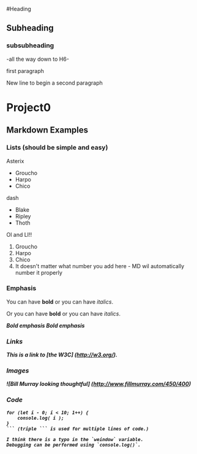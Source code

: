 <!-- * **A ``readme.md`` file** with explanations of the technologies used, the approach taken, installation instructions, unsolved problems, etc. -->

#Heading
## Subheading 
### subsubheading
-all the way down to H6-

first paragraph 

New line to begin a second paragraph 

# Project0

## Markdown Examples 

### Lists (should be simple and easy) 
Asterix
* Groucho
* Harpo 
* Chico

dash 
- Blake 
- Ripley 
- Thoth 

Ol and LI!! 
1. Groucho
2. Harpo
3. Chico 
4. It doesn't matter what number you add here - MD wil automatically number it properly 

### Emphasis
You can have **bold** or you can have *italics*. 

Or you can have __bold__ or you can have _italics_.  <strong><em>

***Bold emphasis*** 
___Bold emphasis___

### Links

This is a link to [the W3C] (http://w3.org/).

### Images

![Bill Murray looking thoughtful] (http://www.fillmurray.com/450/400)

### Code
```
for (let i - 0; i < 10; 1++) {
    console.log( i );
}
``` (triple ``` is used for multiple lines of code.)

I think there is a typo in the `weindow` variable. 
Debugging can be performed using `console.log()`.